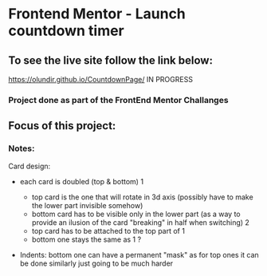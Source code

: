 # Frontend Mentor - Launch countdown timer

## To see the live site follow the link below:

https://olundir.github.io/CountdownPage/ IN PROGRESS

### Project done as part of the FrontEnd Mentor Challanges

## Focus of this project:

### Notes:

Card design:

- each card is doubled (top & bottom)
  1

  - top card is the one that will rotate in 3d axis (possibly have to make the lower part invisible somehow)
  - bottom card has to be visible only in the lower part (as a way to provide an ilusion of the card "breaking" in half when switching)
    2
  - top card has to be attached to the top part of 1
  - bottom one stays the same as 1 ?

- Indents: bottom one can have a permanent "mask" as for top ones it can be done similarly just going to be much harder
